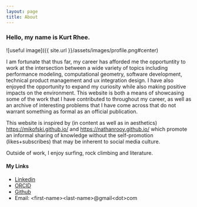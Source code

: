 ```yaml
---
layout: page
title: About
---
```


### Hello, my name is Kurt Rhee.

![useful image]({{ site.url }}/assets/images/profile.png#center)

I am fortunate that thus far, my career has afforded me the opportuntity to work at the intersection between a wide variety of topics including performance modeling,
computational geometry, software development, technical product management and ux integration design.  I have also enjoyed the opportunity to 
expand my curiosity while also making positive impacts on the environment.  This website is both a means of showcasing some of the work
that I have contributed to throughout my career, as well as an archive of interesting problems that I have come across that do not warrant something as formal as an
official publication.  

This website is inspired by (in content as well as in aesthetics) https://mikofski.github.io/ and https://nathanrooy.github.io/ which promote an informal sharing of knowledge without the self-promotion (likes+subscribes) that may be inherent to social media culture.  

Outside of work, I enjoy surfing, rock climbing and literature.

#### My Links
- [Linkedin](https://www.linkedin.com/in/simonkurtisrhee/)
- [ORCID](https://orcid.org/0000-0003-4604-9531?lang=en)
- [Github](https://github.com/kurt-rhee)
- Email:  \<first-name\>\<last-name\>@gmail\<dot\>com



